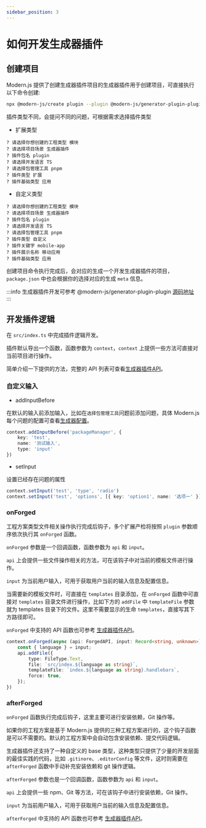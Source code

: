 ```yaml
---
sidebar_position: 3
---
```


# 如何开发生成器插件

## 创建项目

Modern.js 提供了创建生成器插件项目的生成器插件用于创建项目，可直接执行以下命令创建:

```bash
npx @modern-js/create plugin --plugin @modern-js/generator-plugin-plugin
```

插件类型不同，会提问不同的问题，可根据需求选择插件类型

- 扩展类型

```
? 请选择你想创建的工程类型 模块
? 请选择项目场景 生成器插件
? 插件包名 plugin
? 请选择开发语言 TS
? 请选择包管理工具 pnpm
? 插件类型 扩展
? 插件基础类型 应用
```

- 自定义类型

```
? 请选择你想创建的工程类型 模块
? 请选择项目场景 生成器插件
? 插件包名 plugin
? 请选择开发语言 TS
? 请选择包管理工具 pnpm
? 插件类型 自定义
? 插件关键字 mobile-app
? 插件展示名称 移动应用
? 插件基础类型 应用
```

创建项目命令执行完成后，会对应的生成一个开发生成器插件的项目，`package.json` 中也会根据你的选择对应的生成 `meta` 信息。

:::info
生成器插件开发可参考 @modern-js/generator-plugin-plugin [源码地址](https://github.com/modern-js-dev/modern.js/tree/main/packages/generator/plugins/generator-plugin)
:::

## 开发插件逻辑

在 `src/index.ts` 中完成插件逻辑开发。

插件默认导出一个函数，函数参数为 `context`，`context` 上提供一些方法可直接对当前项目进行操作。

简单介绍一下提供的方法，完整的 API 列表可查看[生成器插件API](/docs/apis/generator/overview)。

### 自定义输入

- addInputBefore

在默认的输入前添加输入，比如在`选择包管理工具`问题前添加问题，具体 Modern.js 每个问题的配置可查看[生成器配置](/docs/apis/generator/config/introduce)。

```typescript
context.addInputBefore('packageManager', {
    key: 'test',
    name: '测试输入',
    type: 'input'
})
```

- setInput

设置已经存在问题的属性

```typescript
context.setInput('test', 'type', 'radio')
context.setInput('test', 'options', [{ key: 'option1', name: '选项一' }])
```

### onForged

工程方案类型文件相关操作执行完成后钩子，多个扩展产检将按照 `plugin` 参数顺序依次执行其 `onForged` 函数。

`onForged` 参数是一个回调函数，函数参数为 `api` 和 `input`。

`api` 上会提供一些文件操作相关的方法，可在该钩子中对当前的模板文件进行操作。

`input` 为当前用户输入，可用于获取用户当前的输入信息及配置信息。

当需要新的模板文件时，可直接在 `templates` 目录添加，在 `onForged` 函数中可直接对 `templates` 目录文件进行操作，比如下方的 `addFile` 中 `templateFile` 参数就为 templates 目录下的文件。这里不需要显示的生命 `templates`，直接写其下方路径即可。

`onForged` 中支持的 API 函数也可参考 [生成器插件API](/docs/apis/generator/overview)。

```typescript
context.onForged(async (api: ForgedAPI, input: Record<string, unknown>) => {
    const { language } = input;
    api.addFile({
        type: FileType.Text,
        file: `src/index.${language as string}`,
        templateFile: `index.${language as string}.handlebars`,
        force: true,
    });
})
```

### afterForged

`onForged` 函数执行完成后钩子，这里主要可进行安装依赖，Git 操作等。

如果你的工程方案是基于 Modern.js 提供的三种工程方案进行的，这个钩子函数是可以不需要的。默认的工程方案中会自动包含安装依赖、提交代码逻辑。

生成器插件还支持了一种自定义的 base 类型，这种类型只提供了少量的开发层面的最佳实践的代码，比如 `.gitinore`、`.editorConfig` 等文件，这时则需要在 `afterForged` 函数中手动补充安装依赖和 git 操作逻辑。

`afterForged` 参数也是一个回调函数，函数参数为 `api` 和 `input`。

`api` 上会提供一些 npm、Git 等方法，可在该钩子中进行安装依赖，Git 操作。

`input` 为当前用户输入，可用于获取用户当前的输入信息及配置信息。

`afterForged` 中支持的 API 函数也可参考 [生成器插件API](/docs/apis/generator/overview)。
